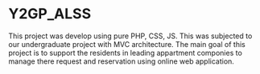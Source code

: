 # Y2GP_ALSS

This project was develop using pure PHP, CSS, JS. This was subjected to our undergraduate project with MVC architecture.
The main goal of this project is to support the residents in leading appartment componies to manage there request and reservation using online web application.
